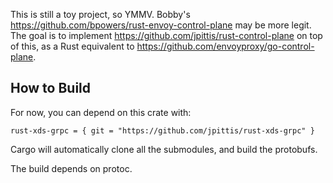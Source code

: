 This is still a toy project, so YMMV. Bobby's
https://github.com/bpowers/rust-envoy-control-plane may be more legit. The goal is to
implement https://github.com/jpittis/rust-control-plane on top of this, as a Rust
equivalent to https://github.com/envoyproxy/go-control-plane.

## How to Build

For now, you can depend on this crate with:

```
rust-xds-grpc = { git = "https://github.com/jpittis/rust-xds-grpc" }
```

Cargo will automatically clone all the submodules, and build the protobufs.

The build depends on protoc.
